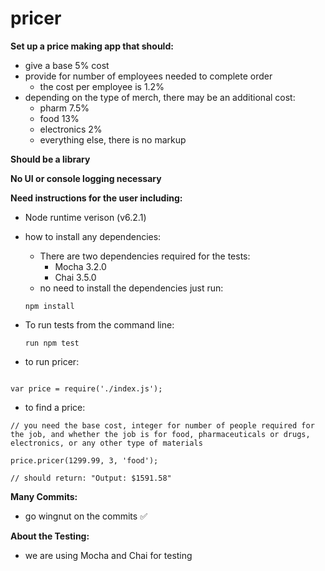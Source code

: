 pricer
======

**Set up a price making app that should:**
* give a base 5% cost
* provide for number of employees needed to complete order
  * the cost per employee is 1.2%
* depending on the type of merch, there may be an additional cost:
  * pharm 7.5%
  * food 13%
  * electronics 2%
  * everything else, there is no markup

**Should be a library**

**No UI or console logging necessary**

**Need instructions for the user including:**
  * Node runtime verison (v6.2.1)
  * how to install any dependencies:
    * There are two dependencies required for the tests:
      * Mocha 3.2.0
      * Chai 3.5.0
    * no need to install the dependencies just run:

    ```
    npm install

    ```

  * To run tests from the command line:

    ```
    run npm test

    ```

  * to run pricer:

  ```

  var price = require('./index.js');

  ```

  * to find a price:

  ```
  // you need the base cost, integer for number of people required for the job, and whether the job is for food, pharmaceuticals or drugs, electronics, or any other type of materials

  price.pricer(1299.99, 3, 'food');

  // should return: "Output: $1591.58"

  ```

**Many Commits:**
* go wingnut on the commits ✅

**About the Testing:**
* we are using Mocha and Chai for testing
